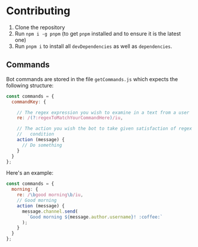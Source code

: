 # Contributing

1. Clone the repository
2. Run `npm i -g pnpm` (to get `pnpm` installed and to ensure it is the latest one)
3. Run `pnpm i` to install all `devDependencies` as well as `dependencies`.

## Commands

Bot commands are stored in the file `getCommands.js` which expects the
following structure:

```js
const commands = {
  commandKey: {

    // The regex expression you wish to examine in a text from a user
    re: /(?:regexToMatchYourCommandHere)/iu,

    // The action you wish the bot to take given satisfaction of regex
    //   condition
    action (message) {
      // Do something
    }
  }
};
```

Here's an example:

```js
const commands = {
  morning: {
    re: /\bgood morning\b/iu,
    // Good morning
    action (message) {
      message.channel.send(
        `Good morning ${message.author.username}! :coffee:`
      );
    }
  }
};
```
